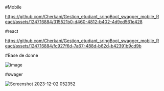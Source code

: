 

#Mobile


https://github.com/Cherkani/Gestion_etudiant_sringBoot_swagger_mobile_React/assets/124716884/315521b0-d460-4812-b402-4d9cd561e428


#react



https://github.com/Cherkani/Gestion_etudiant_sringBoot_swagger_mobile_React/assets/124716884/fc927f6d-7a67-488d-b62d-b42391b9cd9b


#Base de donne

![image](https://github.com/Cherkani/Gestion_etudiant_sringBoot_swagger_mobile_React/assets/124716884/915556f0-11e0-4907-b70b-01dd2a94ede5)

#swager

![Screenshot 2023-12-02 052352](https://github.com/Cherkani/Gestion_etudiant_sringBoot_swagger_mobile_React/assets/124716884/89a18ca4-cbe3-4322-97be-46b8e2a32885)
